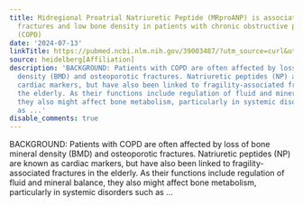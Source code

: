 ```yaml
---
title: Midregional Proatrial Natriuretic Peptide (MRproANP) is associated with vertebral
  fractures and low bone density in patients with chronic obstructive pulmonary disease
  (COPD)
date: '2024-07-13'
linkTitle: https://pubmed.ncbi.nlm.nih.gov/39003487/?utm_source=curl&utm_medium=rss&utm_campaign=pubmed-2&utm_content=1FakS-2QOkCT8HsMOQP1bCRQ4YzyumYOmxmF0moLsQ3dFB1E9V&fc=20220326224207&ff=20240714181442&v=2.18.0.post9+e462414
source: heidelberg[Affiliation]
description: 'BACKGROUND: Patients with COPD are often affected by loss of bone mineral
  density (BMD) and osteoporotic fractures. Natriuretic peptides (NP) are known as
  cardiac markers, but have also been linked to fragility-associated fractures in
  the elderly. As their functions include regulation of fluid and mineral balance,
  they also might affect bone metabolism, particularly in systemic disorders such
  as ...'
disable_comments: true
---
```

BACKGROUND: Patients with COPD are often affected by loss of bone mineral density (BMD) and osteoporotic fractures. Natriuretic peptides (NP) are known as cardiac markers, but have also been linked to fragility-associated fractures in the elderly. As their functions include regulation of fluid and mineral balance, they also might affect bone metabolism, particularly in systemic disorders such as ...